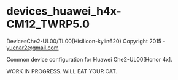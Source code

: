 # devices_huawei_h4x-CM12_TWRP5.0
DevicesChe2-UL00/TL00(Hisilicon-kylin620)
Copyright 2015 - yuenar2@gmail.com

Common device configuration for Huawei Che2-UL00[Honor 4x].

WORK IN PROGRESS. WILL EAT YOUR CAT.
